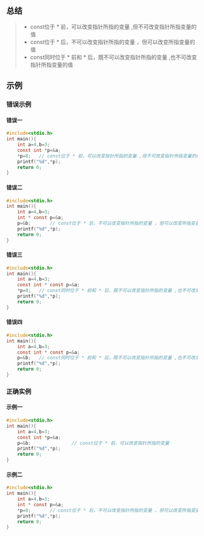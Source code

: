## 总结

> - const位于 * 前，可以改变指针所指的变量 ,但不可改变指针所指变量的值
> - const位于 * 后，不可以改变指针所指的变量 ，但可以改变所指变量的值
> - const同时位于 * 前和 * 后，既不可以改变指针所指的变量 ,也不可改变指针所指变量的值 

## 示例

### 错误示例

#### 错误一

```c
#include<stdio.h>
int main(){
	int a=4,b=3;
	const int *p=&a;
	*p=8;	// const位于 * 前，可以改变指针所指的变量 ,但不可改变指针所指变量的值 
	printf("%d",*p);
	return 0; 
}
```

#### 错误二

```c
#include<stdio.h>
int main(){
	int a=4,b=3;
	int * const p=&a;
	p=&b;		// const位于 * 后，不可以改变指针所指的变量 ，但可以改变所指变量的值 
	printf("%d",*p);
	return 0;
}
```

#### 错误三

```c
#include<stdio.h>
int main(){
	int a=4,b=3;
	const int * const p=&a;
	*p=8;	// const同时位于 * 前和 * 后，既不可以改变指针所指的变量 ,也不可改变指针所指变量的值 
	printf("%d",*p);
	return 0;
}
```

#### 错误四

```c
#include<stdio.h>
int main(){
	int a=4,b=3;
	const int * const p=&a;
	p=&b;	// const同时位于 * 前和 * 后，既不可以改变指针所指的变量 ,也不可改变指针所指变量的值 
	printf("%d",*p);
	return 0;
}
```

### 正确实例

#### 示例一

```c
#include<stdio.h>
int main(){
	int a=4,b=3;
	const int *p=&a;
	p=&b;				// const位于 * 前，可以改变指针所指的变量 
	printf("%d",*p);
	return 0;
}
```

#### 示例二

```c
#include<stdio.h>
int main(){
	int a=4,b=3;
	int * const p=&a;
	*p=8;		// const位于 * 后，不可以改变指针所指的变量 ，但可以改变所指变量的值 
	printf("%d",*p);
	return 0;
}
```


